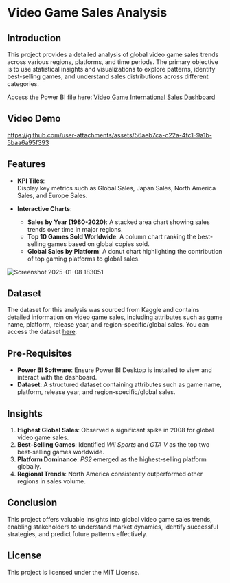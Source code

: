 # Video Game Sales Analysis

## Introduction  
This project provides a detailed analysis of global video game sales trends across various regions, platforms, and time periods. The primary objective is to use statistical insights and visualizations to explore patterns, identify best-selling games, and understand sales distributions across different categories.

Access the Power BI file here: [Video Game International Sales Dashboard](https://github.com/AkshayS80/Video_Game_Sales_Analysis/blob/main/PIBproj.pbix)

## Video Demo

https://github.com/user-attachments/assets/56aeb7ca-c22a-4fc1-9a1b-5baa6a95f393

## Features  
- **KPI Tiles**:  
  Display key metrics such as Global Sales, Japan Sales, North America Sales, and Europe Sales.
  
- **Interactive Charts**:  
  - **Sales by Year (1980-2020)**: A stacked area chart showing sales trends over time in major regions.  
  - **Top 10 Games Sold Worldwide**: A column chart ranking the best-selling games based on global copies sold.  
  - **Global Sales by Platform**: A donut chart highlighting the contribution of top gaming platforms to global sales.

![Screenshot 2025-01-08 183051](https://github.com/user-attachments/assets/8274aa5d-4328-4d65-82b7-83595b1820fa)

## Dataset  
The dataset for this analysis was sourced from Kaggle and contains detailed information on video game sales, including attributes such as game name, platform, release year, and region-specific/global sales. You can access the dataset [here](https://www.kaggle.com/code/upadorprofzs/eda-video-game-sales?select=vgsales.csv).

## Pre-Requisites  
- **Power BI Software**: Ensure Power BI Desktop is installed to view and interact with the dashboard.  
- **Dataset**: A structured dataset containing attributes such as game name, platform, release year, and region-specific/global sales.

## Insights  
1. **Highest Global Sales**: Observed a significant spike in 2008 for global video game sales.  
2. **Best-Selling Games**: Identified *Wii Sports* and *GTA V* as the top two best-selling games worldwide.  
3. **Platform Dominance**: *PS2* emerged as the highest-selling platform globally.  
4. **Regional Trends**: North America consistently outperformed other regions in sales volume.

## Conclusion  
This project offers valuable insights into global video game sales trends, enabling stakeholders to understand market dynamics, identify successful strategies, and predict future patterns effectively.  

## License  
This project is licensed under the MIT License.  

